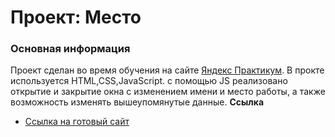 # Проект: Место

### Основная информация
Проект сделан во время обучения на сайте [Яндекс Практикум](https://practicum.yandex.ru/).
В прокте используется HTML,CSS,JavaScript.
с помощью JS реализовано открытие и закрытие окна с изменением имени и место работы, а также возможность изменять вышеупомянутые данные.
**Ссылка**

* [Ссылка на готовый сайт](https://valvdov.github.io/mesto/)
